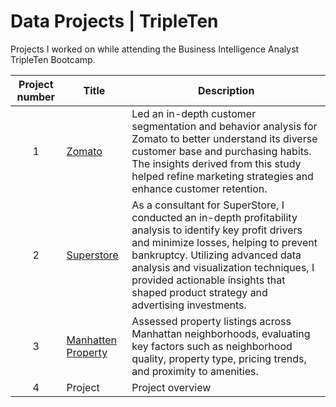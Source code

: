 # Data Projects | TripleTen
Projects I worked on while attending the Business Intelligence Analyst TripleTen Bootcamp.

| Project number | Title | Description |
| :-----------: | ----------- |----------- |
| 1 | [Zomato](https://github.com/StevenADiMascio/Data_projects_TripleTen/blob/f7827d32f67c6ab3227d0cbb01777275ece6622e/Zomato%20/readme.MD) | Led an in-depth customer segmentation and behavior analysis for Zomato to better understand its diverse customer base and purchasing habits. The insights derived from this study helped refine marketing strategies and enhance customer retention. |
| 2 | [Superstore](https://github.com/zarina-perez/TripleTen_projects/tree/main/02-EDA_project) | As a consultant for SuperStore, I conducted an in-depth profitability analysis to identify key profit drivers and minimize losses, helping to prevent bankruptcy. Utilizing advanced data analysis and visualization techniques, I provided actionable insights that shaped product strategy and advertising investments. |
| 3 | [Manhatten Property](https://github.com/StevenADiMascio/Data_projects_TripleTen/tree/6fc5dd82f8f1ad7236ca84e43e0ec610c2ac9518/Manhatten%20Property) | Assessed property listings across Manhattan neighborhoods, evaluating key factors such as neighborhood quality, property type, pricing trends, and proximity to amenities. |
| 4 | Project | Project overview |
